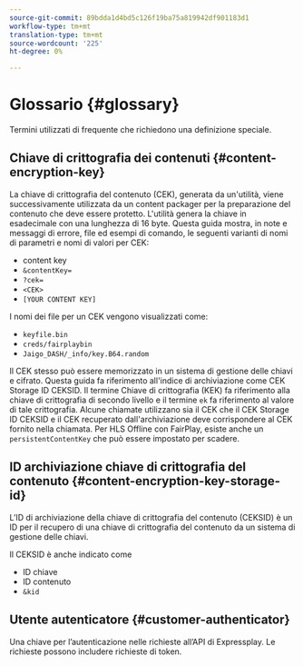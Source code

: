 ```yaml
---
source-git-commit: 89bdda1d4bd5c126f19ba75a819942df901183d1
workflow-type: tm+mt
translation-type: tm+mt
source-wordcount: '225'
ht-degree: 0%

---
```



# Glossario {#glossary}

Termini utilizzati di frequente che richiedono una definizione speciale.

## Chiave di crittografia dei contenuti {#content-encryption-key}

La chiave di crittografia del contenuto (CEK), generata da un&#39;utilità, viene successivamente utilizzata da un content packager per la preparazione del contenuto che deve essere protetto.
L&#39;utilità genera la chiave in esadecimale con una lunghezza di 16 byte.
Questa guida mostra, in note e messaggi di errore, file ed esempi di comando, le seguenti varianti di nomi di parametri e nomi di valori per CEK:

* content key
* `&contentKey=`
* `?cek=`
* `<CEK>`
* `[YOUR CONTENT KEY]`

I nomi dei file per un CEK vengono visualizzati come:

* `keyfile.bin`
* `creds/fairplaybin`
* `Jaigo_DASH/_info/key.B64.random`

Il CEK stesso può essere memorizzato in un sistema di gestione delle chiavi e cifrato. Questa guida fa riferimento all&#39;indice di archiviazione come CEK Storage ID CEKSID. Il termine Chiave di crittografia (KEK) fa riferimento alla chiave di crittografia di secondo livello e il termine `ek` fa riferimento al valore di tale crittografia.
Alcune chiamate utilizzano sia il CEK che il CEK Storage ID CEKSID e il CEK recuperato dall&#39;archiviazione deve corrispondere al CEK fornito nella chiamata.
Per HLS Offline con FairPlay, esiste anche un `persistentContentKey` che può essere impostato per scadere.

## ID archiviazione chiave di crittografia del contenuto {#content-encryption-key-storage-id}

L’ID di archiviazione della chiave di crittografia del contenuto (CEKSID) è un ID per il recupero di una chiave di crittografia del contenuto da un sistema di gestione delle chiavi.

Il CEKSID è anche indicato come
* ID chiave
* ID contenuto
* `&kid`

## Utente autenticatore {#customer-authenticator}

Una chiave per l’autenticazione nelle richieste all’API di Expressplay. Le richieste possono includere richieste di token.